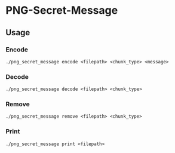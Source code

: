 # PNG-Secret-Message

## Usage
### Encode
```./png_secret_message encode <filepath> <chunk_type> <message>```
### Decode
```./png_secret_message decode <filepath> <chunk_type>```
### Remove
```./png_secret_message remove <filepath> <chunk_type>```
### Print
```./png_secret_message print <filepath>```

